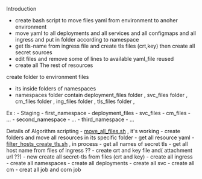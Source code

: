 Introduction

- create bash script to move files yaml from environment to anoher environment
- move yaml to all deployments and all services and all configmaps and all ingress and put in folder according to namespace
- get tls-name from ingress file and create tls files (crt,key) then create all secret sources 
- edit files and remove some of lines to available yaml_file reused 
- create all The rest of resources 


create folder to environment files 
   -  its inside folders of namespaces 
   - namespaces folder contain deployment_files folder , svc_files folder , cm_files folder , ing_files folder , tls_files folder , 

   Ex :
    - Staging 
      - first_namespace
        - deployment_files
        - svc_files
        -  cm_files
        - ...
      - second_namespace
        - ...
      - third_namespace
        - ...


Details of Algorithm scripting
    - [move_all_files.sh](https://github.com/dev3fyfy/script_test/blob/master/move_all_files.sh) , it's working
    - create folders and move all resources in its specific folder 
    - get all resource yaml
    - [filter_hosts_create_tls.sh](https://github.com/dev3fyfy/script_test/blob/master/filter_hosts_create_tls.sh) , in process
    - get all names of secret tls 
    - get all host name from files of ingress ??
    - create crt and key file and( attachment url ??)
    - new create   all secret-tls from files (crt and key)
    - create all ingress
    - create all namespaces
    - create all deployments
    - create all svc
    - create all cm 
    - creat all job and corn job  

